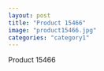 ```yaml
---
layout: post
title: "Product 15466"
image: "product15466.jpg"
categories: "category1"
---
```

Product 15466

